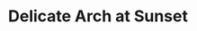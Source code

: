 ---
title: Delicate Arch at Sunset
photo: delicate-arch-at-sunset
permalink: delicate-arch-at-sunset/
description: "Delicate Arch is somewhat of a rite of passage for a landscape photographer. It represents what makes photography so rewarding and so frustrating. The Arch is perched at the edge of a natural sandstone ampitheatre framing the landscape behind it. It makes for wonderful photos, yet the beauty of the place can never truly be captured."
---